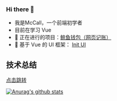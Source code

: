 ### Hi there 👋

- 我是McCall，一个前端初学者
- 目前在学习 Vue 
- 📍 正在进行的项目：[鲸鱼钱包（网页记账）](https://github.com/wh2887/whale-wallet)
- 📍 基于 Vue 的 UI 框架： [Init UI](https://github.com/wh2887/init-ui) 

## 技术总结
[点击跳转](https://github.com/wh2887/wh2887/issues)

[![Anurag's github stats](https://github-readme-stats.vercel.app/api?username=wh2887)](https://github.com/anuraghazra/github-readme-stats)
